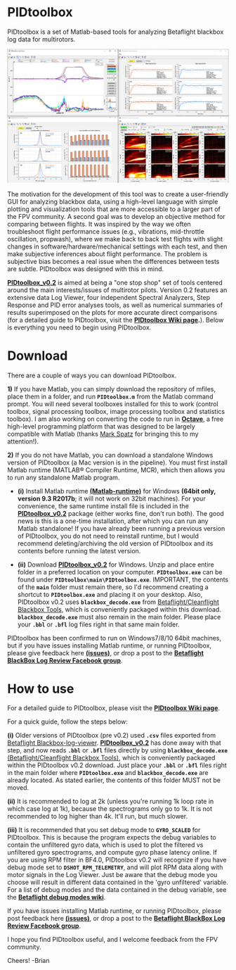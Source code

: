 
# PIDtoolbox

PIDtoolbox is a set of Matlab-based tools for analyzing Betaflight blackbox log data for multirotors.

![](images/PIDtoolbox_v0.2.png)

The motivation for the development of this tool was to create a user-friendly GUI for analyzing blackbox data, using a high-level language with simple plotting and visualization tools that are more accessible to a larger part of the FPV community. A second goal was to develop an objective method for comparing between flights. It was inspired by the way we often troubleshoot flight performance issues (e.g., vibrations, mid-throttle oscillation, propwash), where we make back to back test flights with slight changes in software/hardware/mechanical settings with each test, and then make subjective inferences about flight performance. The problem is subjective bias becomes a real issue when the differences between tests are subtle. PIDtoolbox was designed with this in mind.

**<a href="https://github.com/bw1129/PIDtoolbox/releases/tag/v0.2" target="blank">PIDtoolbox_v0.2</a>** is aimed at being a "one stop shop" set of tools centered around the main interests/issues of multirotor pilots. Version 0.2 features an extensive data Log Viewer, four independent Spectral Analyzers, Step Response and PID error analyses tools, as well as numerical summaries of results superimposed on the plots for more accurate direct comparisons (for a detailed guide to PIDtoolbox, visit the **<a href="https://github.com/bw1129/PIDtoolbox/wiki/PIDtoolbox-user-guide" target="blank">PIDtoolbox Wiki page</a>.**). Below is everything you need to begin using PIDtoolbox.

# Download

There are a couple of ways you can download PIDtoolbox. 

**1)** If you have Matlab, you can simply download the repository of mfiles, place them in a folder, and run **`PIDtoolbox.m`** from the Matlab command prompt. You will need several toolboxes installed for this to work (control toolbox, signal processing toolbox, image processing toolbox and statistics toolbox). I am also working on converting the code to run in **<a href="https://www.gnu.org/software/octave/" target="blank">Octave</a>**, a free high-level programming platform that was designed to be largely compatible with Matlab (thanks <a href="https://www.facebook.com/UAVTech1/" target="blank">Mark Spatz</a> for bringing this to my attention!).

**2)** If you do not have Matlab, you can download a standalone Windows version of PIDtoolbox (a Mac version is in the pipeline). You must first install Matlab runtime (MATLAB® Compiler Runtime, MCR), which then allows you to run any standalone Matlab program.

* **(i)** Install Matlab runtime **<a href="https://www.mathworks.com/products/compiler/matlab-runtime.html" target="blank">(Matlab-runtime)</a>** for Windows **(64bit only, version 9.3 R2017b**; it will not work on 32bit machines). For your convenience, the same runtime install file is included in the **<a href="https://github.com/bw1129/PIDtoolbox/releases/tag/v0.2" target="blank">PIDtoolbox_v0.2</a>** package (either works fine, don't run both). The good news is this is a one-time installation, after which you can run any Matlab standalone! If you have already been running a previous version of PIDtoolbox, you do not need to reinstall runtime, but I would recommend deleting/archiving the old version of PIDtoolbox and its contents before running the latest version. 

* **(ii)** Download **<a href="https://github.com/bw1129/PIDtoolbox/releases/tag/v0.2" target="blank">PIDtoolbox_v0.2</a>** for Windows. Unzip and place entire folder in a preferred location on your computer. **`PIDtoolbox.exe`** can be found under **`PIDtoolbox\main\PIDtoolbox.exe`**. IMPORTANT, the contents of the **`main`** folder must remain there, so I'd recommend creating a shortcut to **`PIDtoolbox.exe`** and placing it on your desktop. Also, PIDtoolbox v0.2 uses **`blackbox_decode.exe`** from <a href="https://github.com/betaflight/blackbox-tools" target="blank">Betaflight/Cleanflight Blackbox Tools</a>, which is conveniently packaged within this download. **`blackbox_decode.exe`** must also remain in the main folder. Please place your **`.bbl`** or **`.bfl`** log files right in that same main folder.

PIDtoolbox has been confirmed to run on Windows7/8/10 64bit machines, but if you have issues installing Matlab runtime, or running PIDtoolbox, please give feedback here **<a href="https://github.com/bw1129/PIDtoolbox/issues" target="blank">(issues)</a>**,
or drop a post to the **<a href="https://www.facebook.com/groups/291745494678694/?ref=bookmarks" target="blank">Betaflight BlackBox Log Review Facebook group</a>**.

# How to use

For a detailed guide to PIDtoolbox, please visit the **<a href="https://github.com/bw1129/PIDtoolbox/wiki/PIDtoolbox-user-guide" target="blank">PIDtoolbox Wiki page</a>**.

For a quick guide, follow the steps below:

**(i)** Older versions of PIDtoolbox (pre v0.2) used **`.csv`** files exported from <a href="https://www.github.com/betaflight/blackbox-log-viewer/releases" target="blank">Betaflight Blackbox-log-viewer</a>. **<a href="https://github.com/bw1129/PIDtoolbox/releases/tag/v0.2" target="blank">PIDtoolbox_v0.2</a>** has done away with that step, and now reads **`.bbl`** or **`.bfl`** files directly by using **`blackbox_decode.exe`** <a href="https://github.com/betaflight/blackbox-tools" target="blank">(Betaflight/Cleanflight Blackbox Tools)</a>, which is conveniently packaged within the PIDtoolbox v0.2 download. Just place your **`.bbl`** or **`.bfl`** files right in the main folder where **`PIDtoolbox.exe`** and **`blackbox_decode.exe`** are already located. As stated earlier, the contents of this folder MUST not be moved.

**(ii)** It is recommended to log at 2k (unless you're running 1k loop rate in which case log at 1k), because the spectrograms only go to 1k. It is not recommended to log higher than 4k. It'll run, but much slower.

**(iii)** It is recommended that you set debug mode to **`GYRO_SCALED`** for PIDtoolbox. This is because the program expects the debug variables to contain the unfiltered gyro data, which is used to plot the filtered vs unfiltered gyro spectrograms, and compute gyro phase latency online. If you are using RPM filter in BF4.0, PIDtoolbox v0.2 will recognize if you have debug mode set to **`DSHOT_RPM_TELEMETRY`**, and will plot RPM data along with motor signals in the Log Viewer. Just be aware that the debug mode you choose will result in different data contained in the 'gyro unfiltered' variable. For a list of debug modes and the data contained in the debug variable, see the **<a href="https://github.com/betaflight/betaflight/wiki/Debug-Modes" target="blank">Betaflight debug modes wiki</a>**.

If you have issues installing Matlab runtime, or running PIDtoolbox, please post feedback here
**<a href="https://github.com/bw1129/PIDtoolbox/issues" target="blank">(issues)</a>**,
or drop a post to the **<a href="https://www.facebook.com/groups/291745494678694/?ref=bookmarks" target="blank">Betaflight BlackBox Log Review Facebook group</a>**.

 I hope you find PIDtoolbox useful, and I welcome feedback from the FPV community.

Cheers! -Brian
